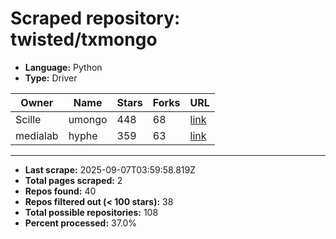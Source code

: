 # Scraped repository: twisted/txmongo
* **Language:** Python
* **Type:** Driver

| Owner | Name | Stars | Forks | URL |
|---|---|---|---|---|
| Scille | umongo | 448 | 68 | [link](https://github.com/Scille/umongo) |
| medialab | hyphe | 359 | 63 | [link](https://github.com/medialab/hyphe) |

---
* **Last scrape:** 2025-09-07T03:59:58.819Z
* **Total pages scraped:** 2
* **Repos found:** 40
* **Repos filtered out (< 100 stars):** 38
* **Total possible repositories:** 108
* **Percent processed:** 37.0%
